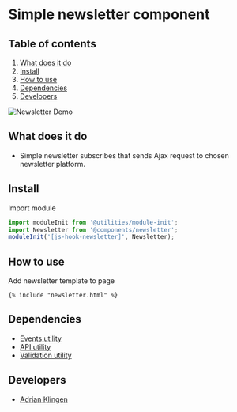 
# Simple newsletter component

## Table of contents
1. [What does it do](#markdown-header-what-does-it-do)
2. [Install](#markdown-header-install)
3. [How to use](#markdown-header-how-to-use)
4. [Dependencies](#markdown-header-dependencies)
5. [Developers](#markdown-header-developers)

![Newsletter Demo](./_demo/newsletter-simple.gif)

## What does it do
* Simple newsletter subscribes that sends Ajax request to chosen newsletter platform.

## Install

Import module
```javascript
import moduleInit from '@utilities/module-init';
import Newsletter from '@components/newsletter';
moduleInit('[js-hook-newsletter]', Newsletter);
```

## How to use

Add newsletter template to page

```htmlmixed
{% include "newsletter.html" %}
```

## Dependencies
* [Events utility](/utilities/events/)
* [API utility](/utilities/api/)
* [Validation utility](/utilities/validation/)

## Developers
* [Adrian Klingen](mailto:adrian@tamtam.nl)
